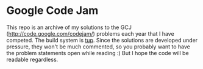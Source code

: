 Google Code Jam
===============

This repo is an archive of my solutions to the GCJ (http://code.google.com/codejam/) problems each year that I have competed. The build system is [tup](http://gittup.org/tup/). Since the solutions are developed under pressure, they won't be much commented, so you probably want to have the problem statements open while reading :) But I hope the code will be readable regardless.
